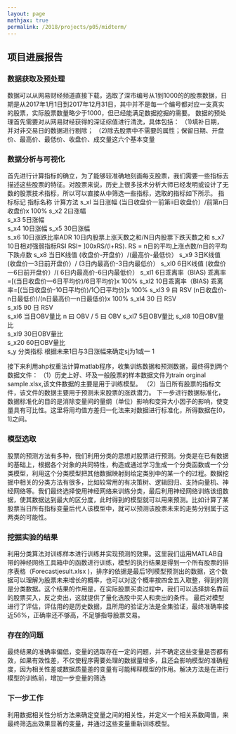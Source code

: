 ```yaml
---
layout: page
mathjax: true
permalink: /2018/projects/p05/midterm/
---
```


## 项目进展报告

### 数据获取及预处理

  数据可以从网易财经频道直接下载，选取了深市编号从1到1000的的股票数据，日期是从2017年1月1日到2017年12月31日，其中并不是每一个编号都对应一支真实的股票，实际股票数量略少于1000，但已经能满足数据挖掘的需要。
数据的预处理首先需要对从网易财经获得的深证综值进行清洗，具体包括：
（1)填补日期，并对非交易日的数据进行剔除；
（2)除去股票中不需要的属性；保留日期、开盘价、最高价、最低价、收盘价、成交量这六个基本变量

### 数据分析与可视化

首先进行计算指标的确立，为了能够较准确地刻画每支股票，我们需要一些指标去描述这些股票的特征。对股票来说，历史上很多技术分析大师已经发明或设计了无数的股票技术指标，所以可以直接从中筛选一些指标，选取的指标如下所示。
指标标记	指标名称	计算方法
s_xl	当日涨幅	(当日收盘价一前第ii日收盘价）/前第n日收盘价x 100%
s_x2	2曰涨幅	
s_x3	5日涨幅	
s_x4  10日涨幅	
s_x5	30日涨幅	
s_x6	10日涨跌比率ADR	10日内股票上涨天数之和/N日内股票下跌天数之和
s_x7	10日相对强弱指标RSI	RSI= ]00xRS/(l+RS). RS = n日的平均上涨点数/n日的平均下跌点数
s_x8	当日K线值	(收盘价-开盘价）/(最高价-最低价）
s_x9	3日K线值	(收盘价一3日前开盘价）/ (3日内最高价-3日内最低价）
s_xl0	6日K线值	(收盘价一6日前开盘价）/( 6日内最高价-6日内最低价）
s_xl1	6日乖离率（BIAS)	乖离率=[(当日收盘价一6日平均价)/6日平均价]x 100%
s_xl2	10日乖离率（BIAS)	乖离率=[(当日收盘价-10日平均价)/1〇日平均价]x 100%
s_xl3	9 曰 RSV	(n日收盘价-n日最低价)/(n日最高价一n日最低价)x 100%
s_xl4	30 日 RSV	
s_xl5	90 日 RSV	
s_xl6	当日OBV量比	n 曰 OBV / 5 曰 OBV
s_xl7	5日OBV量比	
s_xl8	10日OBV量比	
s_xl9	30日OBV量比	
s_x20	60日OBV量比	
s_y	分类指标	根据未来1日与3日涨幅来确定sj为1或一 1

接下来利用ahp权重法计算matlab程序，收集训练数据和预测数据，最终得到两个数据文件：
（1）历史上好、坏及一般股票的样本数据文件为train orginal sample.xlsx,该文件数据的主要是用于训练模型。
（2）当日所有股票的指标文件，该文件的数据主要用于预测未来股票的涨跌潜力。
    下一步进行数据标准化，数据标准化的目的是消除变量间的量纲（单位）影响和变异大小因子的影响，使变量具有可比性。这里将用均值方差归一化法来对数据进行标准化，所得数据在[0，1]之间。

### 模型选取
   股票的预测方法有多种，我们利用分类的思想对股票进行预测。分类是在已有数据的基础上，根据各个对象的共同特性，构造或通过学习生成一个分类函数或一个分类模型，利用这个分类模型把其他数据映射到给定类别中的某一个的过程。数据挖掘中相关的分类方法有很多，比如较常用的有决策树、逻辑回归、支持向量机、神经网络等。我们最终选择使用神经网络来训练分类，最后利用神经网络训练该组数据，使其数据达到最大的区分度，此时得到的模型就可以用来预测。比如计算了某股票当日所有指标变量后代人该模型中，就可以预测该股票未来的走势分别属于这两类的可能性。



### 挖掘实验的结果
   利用分类算法对训练样本进行训练并实现预测的效果。这里我们运用MATLAB自带的神经网络工具箱中的函数进行训练，模型的执行结果是得到一个所有股票的排序表格（Forecastjesult.xlsx )，排序的依据是最后1列模型预测出的数据，这个数据可以理解为股票未来增长的概率，也可以对这个概率按四舍五入取整，得到的则是分类数据。这个结果的作用是，在实际股票买卖过程中，我们可以选择排名靠前的股票买入，反之卖出，这就提供了量化选股中买人和卖出的条件。
   最后对模型进行了评估，评估用的是历史数据，且所用的验证方法是全集验证，最终准确率接近56%，正确率还不够高，不足够指导股票交易。

### 存在的问题
   最终结果的准确率偏低，变量的选取存在一定的问题，并不确定这些变量是否都有效，如果有效性差，不仅使程序需要处理的数据量增多，且还会影响模型的准确程度，因为相关性差或数据质量差的变量有可能稀释模型的作用。解决方法是在进行模型的训练前，增加一步变量的筛选
### 下一步工作
   利用数据相关性分析方法来确定变量之间的相关性，并定义一个相关系数阈值，来最终筛选出效果显著的变量，并通过这些变量重新训练模型。
